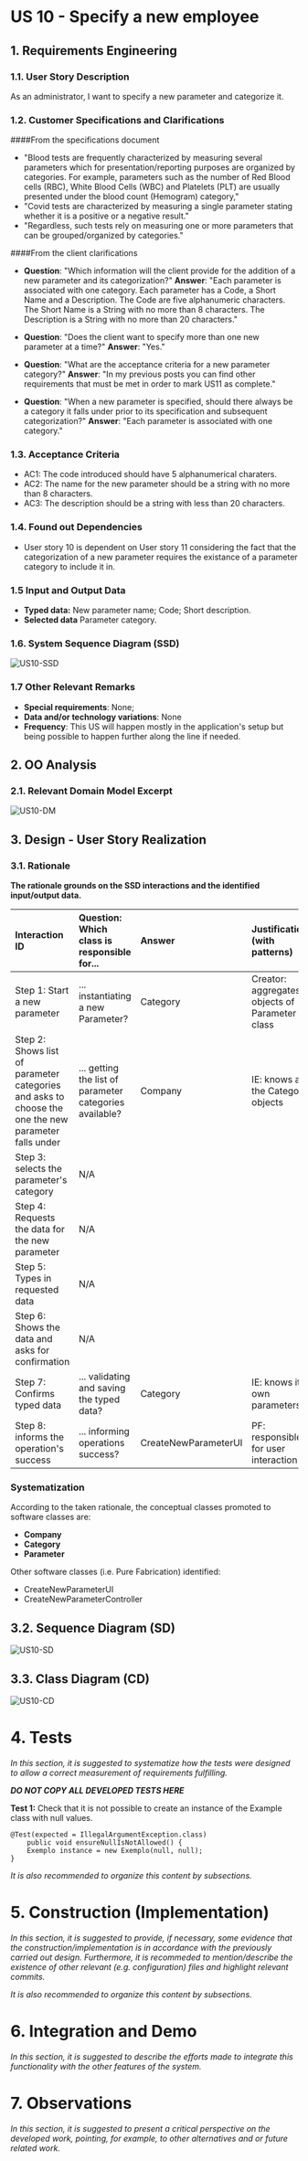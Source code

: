 # US 10 -  Specify a new employee

## 1. Requirements Engineering

### 1.1. User Story Description

As an administrator, I want to specify a new parameter and categorize it.

### 1.2. Customer Specifications and Clarifications

####From the specifications document

* "Blood tests are frequently characterized by measuring several parameters which for presentation/reporting purposes are organized by categories. For example, parameters such as the number of Red Blood cells (RBC), White Blood Cells (WBC) and Platelets (PLT) are usually presented under the blood count (Hemogram) category,"
* "Covid tests are characterized by measuring a single parameter stating whether it is a positive or a negative result."
* "Regardless, such tests rely on measuring one or more parameters that can be grouped/organized by categories."

####From the client clarifications

* **Question**: "Which information will the client provide for the addition of a new parameter and its categorization?" **Answer**: "Each parameter is associated with one category. Each parameter has a Code, a Short Name and a Description. The Code are five alphanumeric characters. The Short Name is a String with no more than 8 characters. The Description is a String with no more than 20 characters."

* **Question**: "Does the client want to specify more than one new parameter at a time?" **Answer**: "Yes."

* **Question**: "What are the acceptance criteria for a new parameter category?" **Answer**: "In my previous posts you can find other requirements that must be met in order to mark US11 as complete."

* **Question**: "When a new parameter is specified, should there always be a category it falls under prior to its specification and subsequent categorization?" **Answer**: "Each parameter is associated with one category."

### 1.3. Acceptance Criteria

* AC1: The code introduced should have 5 alphanumerical charaters.
* AC2: The name for the new parameter should be a string with no more than 8 characters.
* AC3: The description should be a string with less than 20 characters.


### 1.4. Found out Dependencies

* User story 10 is dependent on User story 11 considering the fact that the categorization of a new parameter requires the existance of a parameter category to include it in.

### 1.5 Input and Output Data

* **Typed data:** New parameter name; Code; Short description.
* **Selected data** Parameter category.

### 1.6. System Sequence Diagram (SSD)

![US10-SSD](US10_SSD.svg)

### 1.7 Other Relevant Remarks

* **Special requirements**: None;
* **Data and/or technology variations**: None
* **Frequency**: This US will happen mostly in the application's setup but being possible to happen further along the line if needed.

## 2. OO Analysis

### 2.1. Relevant Domain Model Excerpt

![US10-DM](US10_DM.svg)

## 3. Design - User Story Realization

### 3.1. Rationale

**The rationale grounds on the SSD interactions and the identified input/output data.**

| Interaction ID | Question: Which class is responsible for... | Answer  | Justification (with patterns)  |
|:-------------  |:---------------------|:------------|:---------------------------- |
| Step 1: Start a new parameter |	... instantiating a new Parameter? | Category | Creator: aggregates objects of Parameter class |
| Step 2: Shows list of parameter categories and asks to choose the one the new parameter falls under | ... getting the list of parameter categories available? | Company | IE: knows all the Category objects |
| Step 3: selects the parameter's category | N/A |  |  |
| Step 4: Requests the data for the new parameter  | N/A |  |  |
| Step 5: Types in requested data | N/A |  |  |
| Step 6: Shows the data and asks for confirmation | N/A |  |  |
| Step 7: Confirms typed data | ... validating and saving the typed data? | Category | IE: knows its own parameters |
| Step 8: informs the operation's success | ... informing operations success? | CreateNewParameterUI | PF: responsible for user interaction |


### Systematization ##

According to the taken rationale, the conceptual classes promoted to software classes are:

* **Company**
* **Category**
* **Parameter**

Other software classes (i.e. Pure Fabrication) identified:
* CreateNewParameterUI
* CreateNewParameterController

## 3.2. Sequence Diagram (SD)

![US10-SD](US10_SD.svg)

## 3.3. Class Diagram (CD)

![US10-CD](US10_CD.svg)

# 4. Tests
*In this section, it is suggested to systematize how the tests were designed to allow a correct measurement of requirements fulfilling.*

**_DO NOT COPY ALL DEVELOPED TESTS HERE_**

**Test 1:** Check that it is not possible to create an instance of the Example class with null values.

	@Test(expected = IllegalArgumentException.class)
		public void ensureNullIsNotAllowed() {
		Exemplo instance = new Exemplo(null, null);
	}

*It is also recommended to organize this content by subsections.*

# 5. Construction (Implementation)

*In this section, it is suggested to provide, if necessary, some evidence that the construction/implementation is in accordance with the previously carried out design. Furthermore, it is recommeded to mention/describe the existence of other relevant (e.g. configuration) files and highlight relevant commits.*

*It is also recommended to organize this content by subsections.*

# 6. Integration and Demo

*In this section, it is suggested to describe the efforts made to integrate this functionality with the other features of the system.*


# 7. Observations

*In this section, it is suggested to present a critical perspective on the developed work, pointing, for example, to other alternatives and or future related work.*





